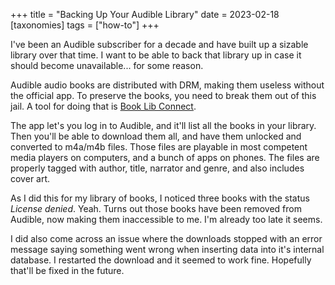+++
title = "Backing Up Your Audible Library"
date = 2023-02-18
[taxonomies]
tags = ["how-to"]
+++

I've been an Audible subscriber for a decade and have built up a sizable library over that time. I want to be able to back that library up in case it should become unavailable... for some reason.

Audible audio books are distributed with DRM, making them useless without the official app. To preserve the books, you need to break them out of this jail. A tool for doing that is [Book Lib Connect](https://github.com/audiamus/BookLibConnect).

The app let's you log in to Audible, and it'll list all the books in your library. Then you'll be able to download them all, and have them unlocked and converted to m4a/m4b files. Those files are playable in most competent media players on computers, and a bunch of apps on phones. The files are properly tagged with author, title, narrator and genre, and also includes cover art.

As I did this for my library of books, I noticed three books with the status _License denied_. Yeah. Turns out those books have been removed from Audible, now making them inaccessible to me. I'm already too late it seems.

I did also come across an issue where the downloads stopped with an error message saying something went wrong when inserting data into it's internal database. I restarted the download and it seemed to work fine. Hopefully that'll be fixed in the future.
